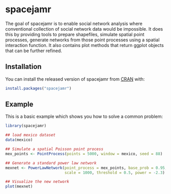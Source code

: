 
# spacejamr

<!-- badges: start -->
<!-- badges: end -->

The goal of spacejamr is to enable social network analysis where conventional
collection of social network data would be impossible. It does this by providing
tools to prepare shapefiles, simulate spatial point processes, generate networks 
from those point processes using a spatial interaction function. It also 
contains plot methods that return ggplot objects that can be further refined.

## Installation

You can install the released version of spacejamr from [CRAN](https://CRAN.R-project.org) with:

``` r
install.packages("spacejamr")
```

## Example

This is a basic example which shows you how to solve a common problem:

``` r
library(spacejamr)

## load mexico dataset
data(mexico)

## Simulate a spatial Poisson point process
mex_points <- PointProcess(points = 5000, window = mexico, seed = 88)

## Generate a standard power law network
mexnet <- PowerLawNetwork(point_process = mex_points, base_prob = 0.95,
                          scale = 1000, threshold = 0.5, power = -2.3)

## Visualize the new network
plot(mexnet)

```

